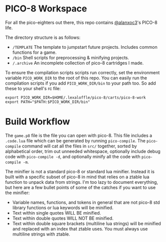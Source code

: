 # PICO-8 Workspace
For all the pico-eighters out there, this repo contains [@alanxoc3](https://twitter.com/alanxoc3)'s PICO-8 life.

The directory structure is as follows:
* `/TEMPLATE` The template to jumpstart future projects. Includes common functions for a game.
* `/bin` Shell scripts for preprocessing & minifying projects.
* `/.archive` An incomplete collection of pico-8 cartridges I made.

To ensure the compilation scripts scripts run correctly, set the environment variable `PICO_WORK_DIR` to the root of this repo. You can easily run the compilation scripts if you add `PICO_WORK_DIR/bin` to your path too. So add these to your shell's rc file:
```
export PICO_WORK_DIR=$HOME/.lexaloffle/pico-8/carts/pico-8-work
export PATH="$PATH:$PICO_WORK_DIR/bin"
```

# Build Workflow
The `game.p8` file is the file you can open with pico-8. This file includes a `.code.lua` file which can be generated by running `pico-compile`. The `pico-compile` command will cat all the files in `src/` together, sorted by alphabetical order, trim out unneeded whitespace, optionally include debug code with `pico-compile -d`, and optionally minify all the code with `pico-compile -m`.

The minifier is not a standard pico-8 or standard lua minifier. Instead it is built with a specific subset of pico-8 in mind that relies on a ztable lua function to unpack data from strings. I'm too lazy to document everything, but here are a few bullet points of some of the catches if you want to use the minifier:
* Variable names, functions, and tokens in general that are not pico-8 std library functions or lua keywords will be minified.
* Text within single quotes WILL BE minified.
* Text within double quotes WILL NOT BE minified.
* Text within double square brackets (multiline lua strings) will be minified and replaced with an index that ztable uses. You must always use multiline strings with ztable.
